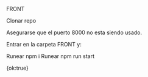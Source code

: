 FRONT

Clonar repo

Asegurarse que el puerto 8000 no esta siendo usado.

Entrar en la carpeta FRONT y:

Runear npm i 
Runear npm run start

{ok:true}
